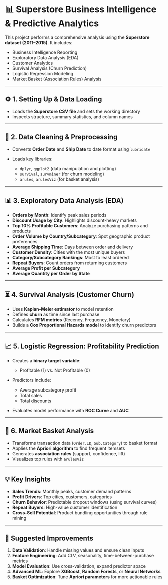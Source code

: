 # 📊 Superstore Business Intelligence & Predictive Analytics

This project performs a comprehensive analysis using the **Superstore dataset (2011–2015)**. It includes:

* Business Intelligence Reporting
* Exploratory Data Analysis (EDA)
* Customer Analytics
* Survival Analysis (Churn Prediction)
* Logistic Regression Modeling
* Market Basket (Association Rules) Analysis

---

## ⚙️ 1. Setting Up & Data Loading

* Loads the **Superstore CSV file** and sets the working directory
* Inspects structure, summary statistics, and column names

---

## 🧼 2. Data Cleaning & Preprocessing

* Converts **Order Date** and **Ship Date** to date format using `lubridate`
* Loads key libraries:

  * `dplyr`, `ggplot2` (data manipulation and plotting)
  * `survival`, `survminer` (for churn modeling)
  * `arules`, `arulesViz` (for basket analysis)

---

## 📊 3. Exploratory Data Analysis (EDA)

* **Orders by Month**: Identify peak sales periods
* **Discount Usage by City**: Highlights discount-heavy markets
* **Top 10% Profitable Customers**: Analyze purchasing patterns and products
* **Order Volume by Country/Subcategory**: Spot geographic product preferences
* **Average Shipping Time**: Days between order and delivery
* **Customer Density**: Cities with the most unique buyers
* **Category/Subcategory Rankings**: Most to least ordered
* **Repeat Buyers**: Count orders from returning customers
* **Average Profit per Subcategory**
* **Average Quantity per Order by State**

---

## ⏳ 4. Survival Analysis (Customer Churn)

* Uses **Kaplan-Meier estimator** to model retention
* Defines **churn** as time since last purchase
* Calculates **RFM metrics** (Recency, Frequency, Monetary)
* Builds a **Cox Proportional Hazards model** to identify churn predictors

---

## 📈 5. Logistic Regression: Profitability Prediction

* Creates a **binary target variable**:

  * Profitable (1) vs. Not Profitable (0)
* Predictors include:

  * Average subcategory profit
  * Total sales
  * Total discounts
* Evaluates model performance with **ROC Curve** and **AUC**

---

## 🛒 6. Market Basket Analysis

* Transforms transaction data (`Order.ID`, `Sub.Category`) to basket format
* Applies the **Apriori algorithm** to find frequent itemsets
* Generates **association rules** (support, confidence, lift)
* Visualizes top rules with `arulesViz`

---

## 💡 Key Insights

* **Sales Trends**: Monthly peaks, customer demand patterns
* **Profit Drivers**: Top cities, customers, categories
* **Churn Behavior**: Predictable dropout windows (using survival curves)
* **Repeat Buyers**: High-value customer identification
* **Cross-Sell Potential**: Product bundling opportunities through rule mining

---

## 🚀 Suggested Improvements

1. **Data Validation**: Handle missing values and ensure clean inputs
2. **Feature Engineering**: Add CLV, seasonality, time-between-purchase metrics
3. **Model Evaluation**: Use cross-validation, expand predictor space
4. **Advanced ML**: Explore **XGBoost**, **Random Forests**, or **Neural Networks**
5. **Basket Optimization**: Tune **Apriori parameters** for more actionable rules
